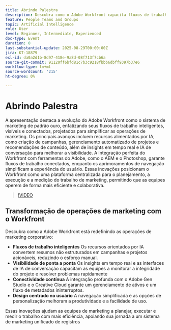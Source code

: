 ```yaml
---
title: Abrindo Palestra
description: Descubra como o Adobe Workfront capacita fluxos de trabalho inteligentes, visíveis e conectados com criação de campanhas orientadas por IA, insights e integrações perfeitas do Adobe.
feature: People Teams and Groups
topic: Artificial Intelligence
role: User
level: Beginner, Intermediate, Experienced
doc-type: Event
duration: 0
last-substantial-update: 2025-08-29T00:00:00Z
jira: KT-18879
exl-id: da0a2d1b-8d97-418e-9a8d-08f713f7cb6a
source-git-commit: 91120ff6bfd81c7b3c9218fbbb6dbff9397b37e6
workflow-type: tm+mt
source-wordcount: '215'
ht-degree: 0%

---
```


# Abrindo Palestra

A apresentação destaca a evolução do Adobe Workfront como o sistema de marketing de padrão ouro, enfatizando seus fluxos de trabalho inteligentes, visíveis e conectados, projetados para simplificar as operações de marketing. Os principais avanços incluem recursos alimentados por IA, como criação de campanhas, gerenciamento automatizado de projetos e recomendações de conteúdo, além de insights em tempo real e IA de conversação para melhorar a visibilidade. A integração perfeita do Workfront com ferramentas do Adobe, como o AEM e o Photoshop, garante fluxos de trabalho conectados, enquanto os aprimoramentos de navegação simplificam a experiência do usuário. Essas inovações posicionam o Workfront como uma plataforma centralizada para o planejamento, a execução e a medição do trabalho de marketing, permitindo que as equipes operem de forma mais eficiente e colaborativa.

>[!VIDEO](https://video.tv.adobe.com/v/3471499/?learn=on&enablevpops)

## Transformação de operações de marketing com o Workfront

Descubra como a Adobe Workfront está redefinindo as operações de marketing corporativo:

* **Fluxos de trabalho inteligentes** Os recursos orientados por IA convertem resumos não estruturados em campanhas e projetos acionáveis, reduzindo o esforço manual.
* **Visibilidade de ponta a ponta** Os insights em tempo real e as interfaces de IA de conversação capacitam as equipes a monitorar a integridade do projeto e resolver problemas rapidamente
* **Conectividade contínua** A integração profunda com o Adobe Gen Studio e o Creative Cloud garante um gerenciamento de ativos e um fluxo de metadados ininterruptos.
* **Design centrado no usuário** A navegação simplificada e as opções de personalização melhoram a produtividade e a facilidade de uso.

Essas inovações ajudam as equipes de marketing a planejar, executar e medir o trabalho com mais eficiência, apoiando sua jornada a um sistema de marketing unificado de registros
